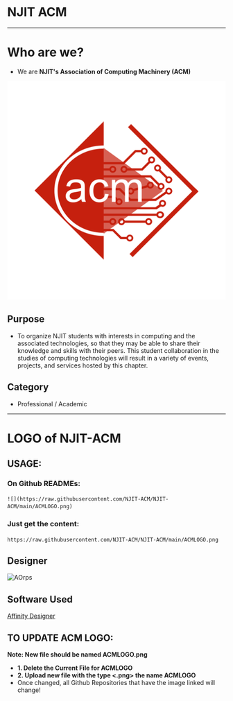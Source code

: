 # NJIT ACM 
---
# Who are we?
* We are **NJIT's Association of Computing Machinery (ACM)**

![](ACMLOGO.png)

## Purpose
* To organize NJIT students with interests in computing and the associated technologies, so that they may be able to share their knowledge and skills with their peers. This student collaboration in the studies of computing technologies will result in a variety of events, projects, and services hosted by this chapter.

## Category 
* Professional / Academic
---
# LOGO of NJIT-ACM
## USAGE:
### On Github READMEs: 
<!-- `![](https://github.com/NJIT-ACM/NJIT-ACM/blob/main/ACMLOGO.png)` -->
`![](https://raw.githubusercontent.com/NJIT-ACM/NJIT-ACM/main/ACMLOGO.png)`

### Just get the content:
`https://raw.githubusercontent.com/NJIT-ACM/NJIT-ACM/main/ACMLOGO.png`

## Designer
![AOrps](https://github.com/AOrps)

## Software Used
[Affinity Designer](https://affinity.serif.com/en-us/designer/)

## TO UPDATE ACM LOGO:
**Note: New file should be named ACMLOGO.png**

* **1. Delete the Current File for ACMLOGO**
* **2. Upload new file with the type <.png> the name ACMLOGO**
* Once changed, all Github Repositories that have the image linked will change!


